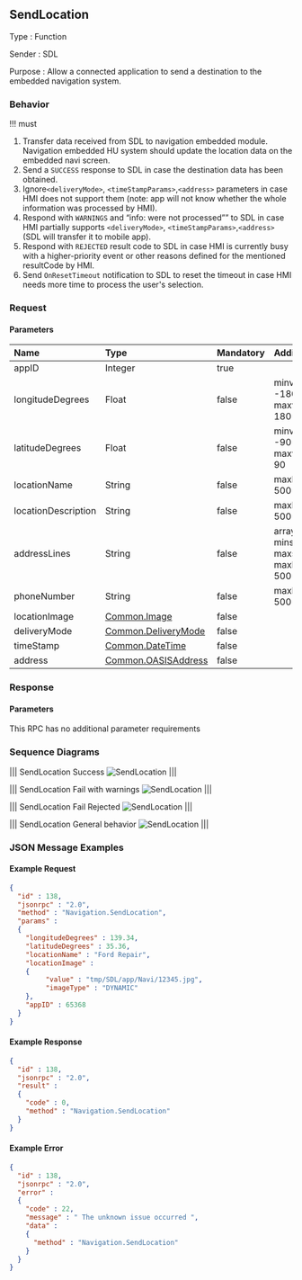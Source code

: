 ## SendLocation

Type
: Function

Sender
: SDL

Purpose
: Allow a connected application to send a destination to the embedded navigation system.

### Behavior

!!! must  
1. Transfer data received from SDL to navigation embedded module. Navigation embedded HU system should update the location data on the embedded navi screen.  
2. Send a `SUCCESS` response to SDL in case the destination data has been obtained.
3. Ignore`<deliveryMode>`, `<timeStampParams>`,`<address>` parameters  in case HMI does not support them  (note: app will not know whether the whole information was processed by HMI).
4. Respond with `WARNINGS` and “info: were not processed”” to SDL in case HMI partially supports `<deliveryMode>`, `<timeStampParams>`,`<address>`(SDL will transfer it to mobile app).
5. Respond with `REJECTED` result code to SDL in case HMI is currently busy with a higher-priority event or other reasons defined for the mentioned resultCode by HMI.
6. Send `OnResetTimeout` notification to SDL to reset the timeout in case HMI needs more time to process the user's selection.

### Request

#### Parameters

|Name|Type|Mandatory|Additional|
|:---|:---|:--------|:---------|
|appID|Integer|true||
|longitudeDegrees|Float|false|minvalue: -180<br>maxvalue: 180|
|latitudeDegrees|Float|false|minvalue: -90<br>maxvalue: 90|
|locationName|String|false|maxlength: 500|
|locationDescription|String|false|maxlength: 500|
|addressLines|String|false|array: true<br>minsize: 0<br>maxsize: 4<br>maxlength: 500|
|phoneNumber|String|false|maxlength: 500|
|locationImage|[Common.Image](../../common/structs/#image)|false||
|deliveryMode|[Common.DeliveryMode](../../common/enums/#deliverymode)|false||
|timeStamp|[Common.DateTime](../../common/structs/#datetime)|false||
|address|[Common.OASISAddress](../../common/structs/#oasisaddress)|false||

### Response

#### Parameters

This RPC has no additional parameter requirements

### Sequence Diagrams

|||
SendLocation Success
![SendLocation](./assets/SendLocationSuccess.jpg)
|||

|||
SendLocation Fail with warnings
![SendLocation](./assets/SendLocationFailWarning.jpg)
|||

|||
SendLocation Fail Rejected
![SendLocation](./assets/SendLocationFailRejected.jpg)
|||

|||
SendLocation General behavior
![SendLocation](./assets/SendLocation_general.png)
|||

### JSON Message Examples

#### Example Request

```json
{
  "id" : 138,
  "jsonrpc" : "2.0",
  "method" : "Navigation.SendLocation",
  "params" :
  {
    "longitudeDegrees" : 139.34,
    "latitudeDegrees" : 35.36,
    "locationName" : "Ford Repair",
    "locationImage" :
    {
         "value" : "tmp/SDL/app/Navi/12345.jpg",
         "imageType" : "DYNAMIC"
    },
    "appID" : 65368
  }
}
```

#### Example Response

```json
{
  "id" : 138,
  "jsonrpc" : "2.0",
  "result" :
  {
    "code" : 0,
    "method" : "Navigation.SendLocation"
  }
}
```

#### Example Error

```json
{
  "id" : 138,
  "jsonrpc" : "2.0",
  "error" :
  {
    "code" : 22,
    "message" : " The unknown issue occurred ",
    "data" :
    {
      "method" : "Navigation.SendLocation"
    }
  }
}
```
